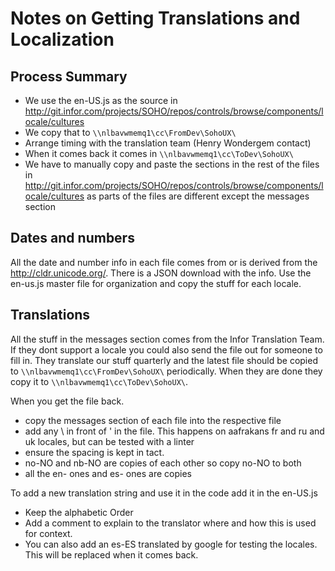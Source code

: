 # Notes on Getting Translations and Localization

## Process Summary

- We use the en-US.js as the source in <http://git.infor.com/projects/SOHO/repos/controls/browse/components/locale/cultures>
- We copy that to `\\nlbavwmemq1\cc\FromDev\SohoUX\`
- Arrange timing with the translation team (Henry Wondergem contact)
- When it comes back it comes in `\\nlbavwmemq1\cc\ToDev\SohoUX\`
- We have to manually copy and paste the sections in the rest of the files in <http://git.infor.com/projects/SOHO/repos/controls/browse/components/locale/cultures> as parts of the files are different except the messages section

## Dates and numbers

All the date and number info in each file comes from or is derived from the <http://cldr.unicode.org/>.
There is a JSON download with the info. Use the en-us.js master file for organization and copy the stuff for each locale.

## Translations

All the stuff in the messages section comes from the Infor Translation Team. If they dont support a locale you could also send the file out for someone to fill in.
They translate our stuff quarterly and the latest file should be copied to  `\\nlbavwmemq1\cc\FromDev\SohoUX\` periodically. When they are done they copy it to `\\nlbavwmemq1\cc\ToDev\SohoUX\`.

When you get the file back.

- copy the messages section of each file into the respective file
- add any \ in front of ' in the file. This happens on aafrakans fr and ru and uk locales, but can be tested with a linter
- ensure the spacing is kept in tact.
- no-NO and nb-NO are copies of each other so copy no-NO to both
- all the en- ones and es- ones are copies

To add a new translation string and use it in the code add it in the en-US.js

- Keep the alphabetic Order
- Add a comment to explain to the translator where and how this is used for context.
- You can also add an es-ES translated by google for testing the locales. This will be replaced when it comes back.
